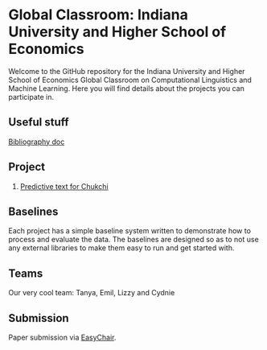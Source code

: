 # Global Classroom: Indiana University and Higher School of Economics

Welcome to the GitHub repository for the Indiana University and Higher School of Economics
Global Classroom on Computational Linguistics and Machine Learning. Here you will find details
about the projects you can participate in. 

## Useful stuff
[Bibliography doc](https://docs.google.com/document/d/1VNhn46upyEo8SV8h5fxPcY7bHyT9KsgiZbsLu9Imuzk/edit?usp=sharing)

## Project
1. [Predictive text for Chukchi](chukchi/)

## Baselines

Each project has a simple baseline system written to demonstrate how to process and evaluate
the data. The baselines are designed so as to not use any external libraries to make them easy
to run and get started with. 

## Teams

Our very cool team: Tanya, Emil, Lizzy and Cydnie

## Submission

Paper submission via [EasyChair](https://easychair.org/conferences/?conf=ling545gc). 
